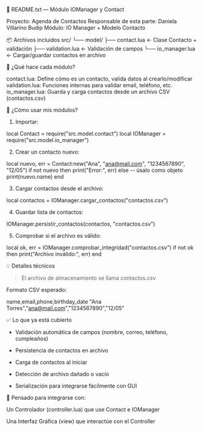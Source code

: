📄 README.txt — Módulo IOManager y Contact

Proyecto: Agenda de Contactos
Responsable de esta parte: Daniela Villarino Budip
Módulo: IO Manager + Modelo Contacto

📦 Archivos incluidos
src/
└── model/
├── contact.lua ← Clase Contacto + validación
├── validation.lua ← Validación de campos
└── io_manager.lua ← Cargar/guardar contactos en archivo

📌 ¿Qué hace cada módulo?

contact.lua: Define cómo es un contacto, valida datos al crearlo/modificar
validation.lua: Funciones internas para validar email, teléfono, etc.
io_manager.lua: Guarda y carga contactos desde un archivo CSV (contactos.csv)

🧪 ¿Cómo usar mis módulos?

1. Importar:

local Contact = require("src.model.contact")
local IOManager = require("src.model.io_manager")

2. Crear un contacto nuevo:

local nuevo, err = Contact:new("Ana", "ana@mail.com", "1234567890", "12/05")
if not nuevo then
print("Error:", err)
else
-- úsalo como objeto
print(nuevo.name)
end

3. Cargar contactos desde el archivo:

local contactos = IOManager.cargar_contactos("contactos.csv")

4. Guardar lista de contactos:

IOManager.persistir_contactos(contactos, "contactos.csv")

5. Comprobar si el archivo es válido:

local ok, err = IOManager.comprobar_integridad("contactos.csv")
if not ok then
print("Archivo inválido:", err)
end

💡 Detalles técnicos

> El archivo de almacenamiento se llama contactos.csv

Formato CSV esperado:

name,email,phone,birthday_date
"Ana Torres","ana@mail.com","1234567890","12/05"

✅ Lo que ya está cubierto

-   Validación automática de campos (nombre, correo, teléfono, cumpleaños)

-   Persistencia de contactos en archivo

-   Carga de contactos al iniciar

-   Detección de archivo dañado o vacío

-   Serialización para integrarse fácilmente con GUI

👥 Pensado para integrarse con:

Un Controlador (controller.lua) que use Contact e IOManager

Una Interfaz Gráfica (view) que interactúe con el Controller
